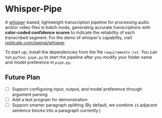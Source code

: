 # Whisper-Pipe
A [whisper](https://github.com/openai/whisper)-based, lightweight transcription pipeline for processing audio and/or video files in batch mode, generating accurate transcriptions with **color-coded confidence scores** to indicate the reliability of each transcribed segment. For the demo of whisper's capability, visit [replicate.com/openai/whisper](https://replicate.com/openai/whisper).

To start up, install the dependencies from the file `requirements.txt`. You can run `python pipe.py` to start the pipeline after you modify your folder name and model preference in `pipe.py`.

## Future Plan
- [ ] Support configuring input, output, and model preference through argument parsing
- [ ] Add a test program for demonstration
- [ ] Support smarter paragraph splitting (By default, we combine `15` adjacent sentence blocks into a paragraph currently.)
